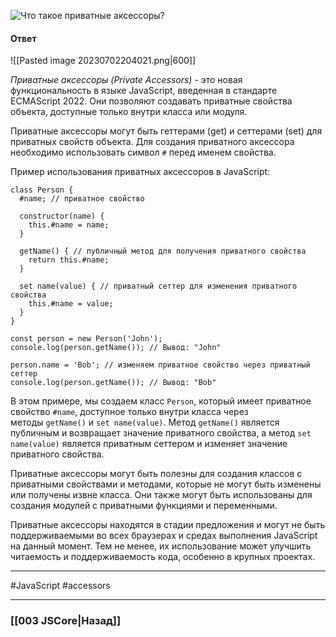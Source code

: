 ![Что такое приватные аксессоры?](https://youtu.be/OA63L1eQ6pA?t=850)

#### Ответ

![[Pasted image 20230702204021.png|600]]

*Приватные аксессоры (Private Accessors)* - это новая функциональность в языке JavaScript, введенная в стандарте ECMAScript 2022. Они позволяют создавать приватные свойства объекта, доступные только внутри класса или модуля.

Приватные аксессоры могут быть геттерами (get) и сеттерами (set) для приватных свойств объекта. Для создания приватного аксессора необходимо использовать символ `#` перед именем свойства.

Пример использования приватных аксессоров в JavaScript:

```
class Person {
  #name; // приватное свойство

  constructor(name) {
    this.#name = name;
  }

  getName() { // публичный метод для получения приватного свойства
    return this.#name;
  }

  set name(value) { // приватный сеттер для изменения приватного свойства
    this.#name = value;
  }
}

const person = new Person('John');
console.log(person.getName()); // Вывод: "John"

person.name = 'Bob'; // изменяем приватное свойство через приватный сеттер
console.log(person.getName()); // Вывод: "Bob"
```

В этом примере, мы создаем класс `Person`, который имеет приватное свойство `#name`, доступное только внутри класса через методы `getName()` и `set name(value)`. Метод `getName()` является публичным и возвращает значение приватного свойства, а метод `set name(value)` является приватным сеттером и изменяет значение приватного свойства.

Приватные аксессоры могут быть полезны для создания классов с приватными свойствами и методами, которые не могут быть изменены или получены извне класса. Они также могут быть использованы для создания модулей с приватными функциями и переменными.

Приватные аксессоры находятся в стадии предложения и могут не быть поддерживаемыми во всех браузерах и средах выполнения JavaScript на данный момент. Тем не менее, их использование может улучшить читаемость и поддерживаемость кода, особенно в крупных проектах.

___
 #JavaScript #accessors

___

### [[003 JSCore|Назад]]